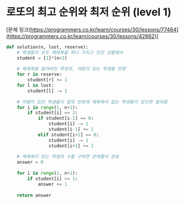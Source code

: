 로또의 최고 순위와 최저 순위 (level 1)
===

[문제 링크(https://programmers.co.kr/learn/courses/30/lessons/77484](https://programmers.co.kr/learn/courses/30/lessons/42862)]

```python
def solution(n, lost, reserve):
    # 학생들이 모두 체육복을 하나 가지고 있던 상황에서
    student = [1]*(n+2)
    
    # 체육복을 잃어버린 학생과, 여분이 있는 학생을 반영
    for r in reserve:
        student[r] += 1
    for l in lost:
        student[l] -= 1
    
    # 여벌이 있던 학생들이 앞뒤 번호에 체육복이 없는 학생들이 있으면 빌려줌
    for i in range(1, n+1):
        if student[i] == 2:
            if student[i-1] == 0:
                student[i] -= 1
                student[i-1] += 1
            elif student[i+1] == 0:
                student[i] -= 1
                student[i+1] += 1
    
    # 체육복이 있는 학생의 수를 구하면 문제풀이 완료
    answer = 0
    
    for i in range(1, n+1):
        if student[i] >= 1:
            answer += 1
    
    return answer
```

